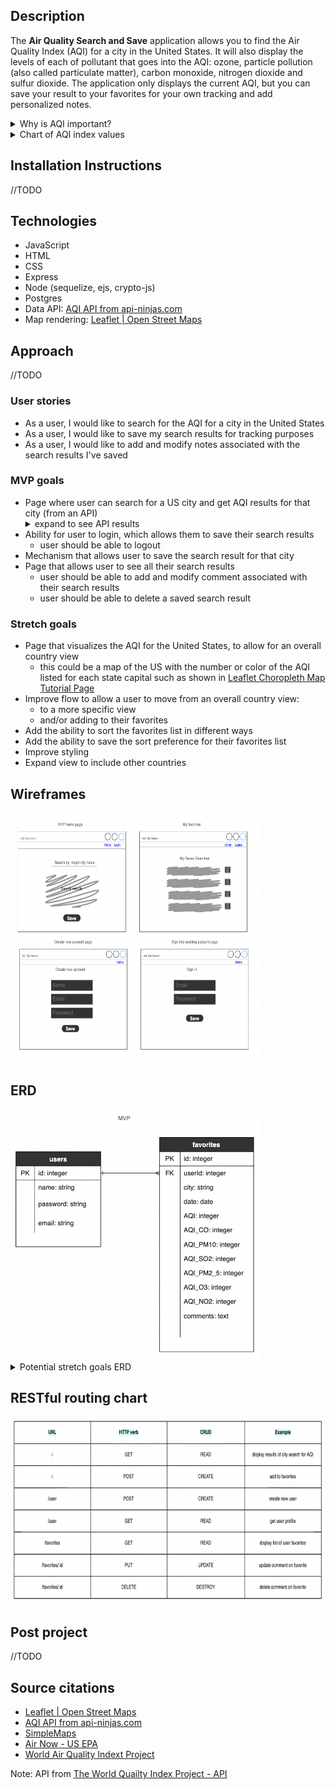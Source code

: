 ## Description
The **Air Quality Search and Save** application allows you to find the Air Quality Index (AQI) for a city in the United States. It will also display the levels of each of pollutant that goes into the AQI: ozone, particle pollution (also called particulate matter), carbon monoxide, nitrogen dioxide and sulfur dioxide. The application only displays the current AQI, but you can save your result to your favorites for your own tracking and add personalized notes.

<!-- Visit [Air Quality Index by City](https://kittens.com/) to try it out.  -->



<details>
<summary>Why is AQI important?</summary>
Local air quality affects how you live and breathe. Like the weather, it can change from day to day or even hour to hour. The U.S.Environmental Protection Agency (EPA) and your local air quality agency have been working to make information about outdoor air quality as easy to find and understand as weather forecasts. A key tool in this effort is the Air Quality Index, or AQI. EPA and local officials use the AQI to provide simple information about your local air quality, how unhealthy air may affect you, and how
you can protect your health. 

source: [Environment Protection Agency - AQI brochure](https://www.airnow.gov/sites/default/files/2018-04/aqi_brochure_02_14_0.pdf)

</details>

<details>
<summary>Chart of AQI index values</summary>

<img src="./img/aqi_chart.png" width="200" height="200"/>
</details>


## Installation Instructions
//TODO

## Technologies
- JavaScript
- HTML 
- CSS
- Express
- Node (sequelize, ejs, crypto-js)
- Postgres
- Data API: 
[AQI API from api-ninjas.com](https://api-ninjas.com/api/airquality)
- Map rendering: 
[Leaflet | Open Street Maps](https://leafletjs.com/)

## Approach

//TODO

### User stories
- As a user, I would like to search for the AQI for a city in the United States
- As a user, I would like to save my search results for tracking purposes
- As a user, I would like to add and modify notes associated with the search results I've saved


### MVP goals
- Page where user can search for a US city and get AQI results for that city (from an API)
    <details>
    <summary>expand to see API results</summary>
    <img src="./img/api_confirmation.png" width="300" height="400"/>
    </details>
- Ability for user to login, which allows them to save their search results
    - user should be able to logout
- Mechanism that allows user to save the search result for that city
- Page that allows user to see all their search results
    - user should be able to add and modify comment associated with their search results
    - user should be able to delete a saved search result

### Stretch goals
- Page that visualizes the AQI for the United States, to allow for an overall country view
    - this could be a map of the US with the number or color of the AQI listed for each state capital such as shown in [Leaflet Choropleth Map Tutorial Page](https://leafletjs.com/examples/choropleth/)  
- Improve flow to allow a user to move from an overall country view: 
    - to a more specific view
    - and/or adding to their favorites
- Add the ability to sort the favorites list in different ways
- Add the ability to save the sort preference for their favorites list
- Improve styling
- Expand view to include other countries

## Wireframes

<img src="./img/mockup.png" width="400" height="400"/>

## ERD

<img src="./img/erd_mvp.png" width="400" height="400"/>


<details>
<summary>Potential stretch goals ERD</summary>

<img src="./img/erd_stretch.png" width="350" height="400" />
</details>

## RESTful routing chart

<img src="./img/crud.png" width="800" height="300"/>

## Post project
//TODO

## Source citations
- [Leaflet | Open Street Maps](https://leafletjs.com/)
- [AQI API from api-ninjas.com](https://api-ninjas.com/api/airquality)
- [SimpleMaps](https://simplemaps.com/data/us-cities)
- [Air Now - US EPA](http://www.airnow.gov)
- [World Air Quality Indext Project](https://waqi.info/)

Note: API from
[The World Quailty Index Project - API](https://aqicn.org/api/)






